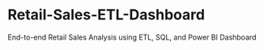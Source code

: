 # Retail-Sales-ETL-Dashboard
End-to-end Retail Sales Analysis using ETL, SQL, and Power BI Dashboard

